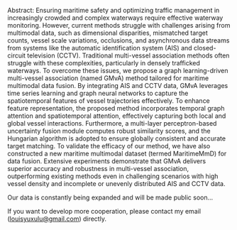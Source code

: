 Abstract: Ensuring maritime safety and optimizing traffic management in increasingly crowded and complex waterways require effective waterway monitoring. However, current methods struggle with challenges arising from multimodal data, such as dimensional disparities, mismatched target counts, vessel scale variations, occlusions, and asynchronous data streams from systems like the automatic identification system (AIS) and closed-circuit television (CCTV). Traditional multi-vessel association methods often struggle with these complexities, particularly in densely trafficked waterways. To overcome these issues, we propose a graph learning-driven multi-vessel association (named GMvA) method tailored for maritime multimodal data fusion. By integrating AIS and CCTV data, GMvA leverages time series learning and graph neural networks to capture the spatiotemporal features of vessel trajectories effectively. To enhance feature representation, the proposed method incorporates temporal graph attention and spatiotemporal attention, effectively capturing both local and global vessel interactions. Furthermore, a multi-layer perceptron-based uncertainty fusion module computes robust similarity scores, and the Hungarian algorithm is adopted to ensure globally consistent and accurate target matching. To validate the efficacy of our method, we have also constructed a new maritime multimodal dataset (termed MaritimeMmD) for data fusion. Extensive experiments demonstrate that GMvA delivers superior accuracy and robustness in multi-vessel association, outperforming existing methods even in challenging scenarios with high vessel density and incomplete or unevenly distributed AIS and CCTV data.


Our data is constantly being expanded and will be made public soon...

If you want to develop more cooperation, please contact my email (louisyuxulu@gmail.com) directly.
